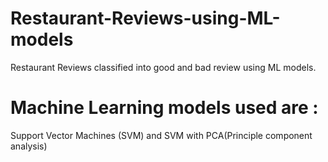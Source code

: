 # Restaurant-Reviews-using-ML-models
Restaurant Reviews classified into good and bad review using ML models.

# Machine Learning models used are :
Support Vector Machines (SVM) and SVM with PCA(Principle component analysis)

